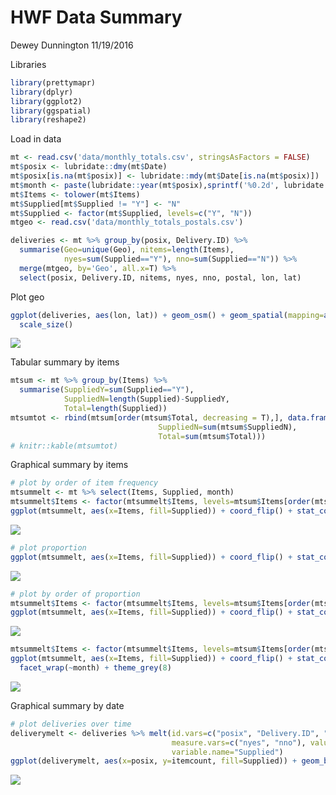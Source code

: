 HWF Data Summary
================
Dewey Dunnington
11/19/2016

Libraries

``` r
library(prettymapr)
library(dplyr)
library(ggplot2)
library(ggspatial)
library(reshape2)
```

Load in data

``` r
mt <- read.csv('data/monthly_totals.csv', stringsAsFactors = FALSE)
mt$posix <- lubridate::dmy(mt$Date)
mt$posix[is.na(mt$posix)] <- lubridate::mdy(mt$Date[is.na(mt$posix)])
mt$month <- paste(lubridate::year(mt$posix),sprintf('%0.2d', lubridate::month(mt$posix)), sep="-")
mt$Items <- tolower(mt$Items)
mt$Supplied[mt$Supplied != "Y"] <- "N"
mt$Supplied <- factor(mt$Supplied, levels=c("Y", "N"))
mtgeo <- read.csv('data/monthly_totals_postals.csv')

deliveries <- mt %>% group_by(posix, Delivery.ID) %>% 
  summarise(Geo=unique(Geo), nitems=length(Items), 
            nyes=sum(Supplied=="Y"), nno=sum(Supplied=="N")) %>% 
  merge(mtgeo, by='Geo', all.x=T) %>% 
  select(posix, Delivery.ID, nitems, nyes, nno, postal, lon, lat)
```

Plot geo

``` r
ggplot(deliveries, aes(lon, lat)) + geom_osm() + geom_spatial(mapping=aes(size=nitems)) +
  scale_size()
```

![](README_files/figure-markdown_github/unnamed-chunk-3-1.png)<!-- -->

Tabular summary by items

``` r
mtsum <- mt %>% group_by(Items) %>% 
  summarise(SuppliedY=sum(Supplied=="Y"), 
            SuppliedN=length(Supplied)-SuppliedY, 
            Total=length(Supplied))
mtsumtot <- rbind(mtsum[order(mtsum$Total, decreasing = T),], data.frame(Items="Totals", SuppliedY=sum(mtsum$SuppliedY),
                                 SuppliedN=sum(mtsum$SuppliedN),
                                 Total=sum(mtsum$Total)))
# knitr::kable(mtsumtot)
```

Graphical summary by items

``` r
# plot by order of item frequency
mtsummelt <- mt %>% select(Items, Supplied, month)
mtsummelt$Items <- factor(mtsummelt$Items, levels=mtsum$Items[order(mtsum$Total)])
ggplot(mtsummelt, aes(x=Items, fill=Supplied)) + coord_flip() + stat_count()
```

![](README_files/figure-markdown_github/unnamed-chunk-5-1.png)<!-- -->

``` r
# plot proportion
ggplot(mtsummelt, aes(x=Items, fill=Supplied)) + coord_flip() + stat_count(position='fill')
```

![](README_files/figure-markdown_github/unnamed-chunk-5-2.png)<!-- -->

``` r
# plot by order of proportion
mtsummelt$Items <- factor(mtsummelt$Items, levels=mtsum$Items[order(mtsum$SuppliedY/mtsum$Total)])
ggplot(mtsummelt, aes(x=Items, fill=Supplied)) + coord_flip() + stat_count(position='fill')
```

![](README_files/figure-markdown_github/unnamed-chunk-5-3.png)<!-- -->

``` r
mtsummelt$Items <- factor(mtsummelt$Items, levels=mtsum$Items[order(mtsum$Total)])
ggplot(mtsummelt, aes(x=Items, fill=Supplied)) + coord_flip() + stat_count() +
  facet_wrap(~month) + theme_grey(8)
```

![](README_files/figure-markdown_github/unnamed-chunk-6-1.png)<!-- -->

Graphical summary by date

``` r
# plot deliveries over time
deliverymelt <- deliveries %>% melt(id.vars=c("posix", "Delivery.ID", "nitems", "postal"),
                                    measure.vars=c("nyes", "nno"), value.name="itemcount",
                                    variable.name="Supplied")
ggplot(deliverymelt, aes(x=posix, y=itemcount, fill=Supplied)) + geom_bar(stat='identity')
```

![](README_files/figure-markdown_github/unnamed-chunk-7-1.png)<!-- -->
